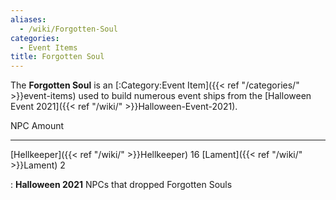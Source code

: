 ```yaml
---
aliases:
  - /wiki/Forgotten-Soul
categories:
  - Event Items
title: Forgotten Soul
---
```


The **Forgotten Soul** is an [:Category:Event Item]({{< ref "/categories/" >}}event-items) used to build numerous event ships from the [Halloween Event 2021]({{< ref "/wiki/" >}}Halloween-Event-2021).

NPC Amount

---

[Hellkeeper]({{< ref "/wiki/" >}}Hellkeeper) 16 [Lament]({{< ref "/wiki/" >}}Lament) 2

: **Halloween 2021** NPCs that dropped Forgotten Souls
